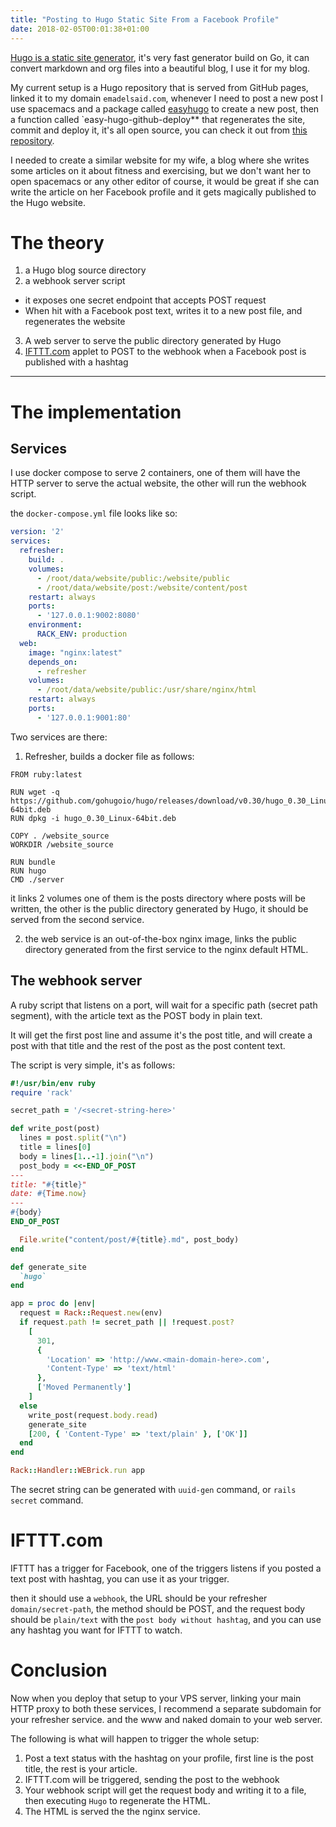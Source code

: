 ```yaml
---
title: "Posting to Hugo Static Site From a Facebook Profile"
date: 2018-02-05T00:01:38+01:00
---
```


[Hugo is a static site generator](https://gohugo.io/), it's very fast generator
build on Go, it can convert markdown and org files into a beautiful blog, I use
it for my blog.

My current setup is a Hugo repository that is served from GitHub pages, linked
it to my domain `emadelsaid.com`, whenever I need to post a new post I use
spacemacs and a package called
[easyhugo](https://github.com/masasam/emacs-easy-hugo) to create a new post,
then a function called `easy-hugo-github-deploy** that regenerates the site,
commit and deploy it, it's all open source, you can check it out from [this
repository](https://github.com/emad-elsaid/emad-elsaid.github.io).

I needed to create a similar website for my wife, a blog where she writes some
articles on it about fitness and exercising, but we don't want her to open
spacemacs or any other editor of course, it would be great if she can write the
article on her Facebook profile and it gets magically published to the Hugo
website.

# The theory

1. a Hugo blog source directory
2. a webhook server script
  * it exposes one secret endpoint that accepts POST request
  * When hit with a Facebook post text, writes it to a new post file, and
    regenerates the website
3. A web server to serve the public directory generated by Hugo
4. [IFTTT.com](https://ifttt.com/) applet to POST to the webhook when a Facebook post is published with
   a hashtag

-----

# The implementation

## Services

I use docker compose to serve 2 containers, one of them will have the HTTP
server to serve the actual website, the other will run the webhook script.

the `docker-compose.yml` file looks like so:

```YAML
version: '2'
services:
  refresher:
    build: .
    volumes:
      - /root/data/website/public:/website/public
      - /root/data/website/post:/website/content/post
    restart: always
    ports:
      - '127.0.0.1:9002:8080'
    environment:
      RACK_ENV: production
  web:
    image: "nginx:latest"
    depends_on:
      - refresher
    volumes:
      - /root/data/website/public:/usr/share/nginx/html
    restart: always
    ports:
      - '127.0.0.1:9001:80'

```

Two services are there:

1. Refresher, builds a docker file as follows:

  ```docker
  FROM ruby:latest

  RUN wget -q https://github.com/gohugoio/hugo/releases/download/v0.30/hugo_0.30_Linux-64bit.deb
  RUN dpkg -i hugo_0.30_Linux-64bit.deb

  COPY . /website_source
  WORKDIR /website_source

  RUN bundle
  RUN hugo
  CMD ./server
  ```

  it links 2 volumes one of them is the posts directory where posts will be
  written, the other is the public directory generated by Hugo, it should be
  served from the second service.

2. the web service is an out-of-the-box nginx image, links the public directory
   generated from the first service to the nginx default HTML.


## The webhook server

A ruby script that listens on a port, will wait for a specific path (secret
path segment), with the article text as the POST body in plain text.

It will get the first post line and assume it's the post title, and will create
a post with that title and the rest of the post as the post content text.

The script is very simple, it's as follows:

```ruby
#!/usr/bin/env ruby
require 'rack'

secret_path = '/<secret-string-here>'

def write_post(post)
  lines = post.split("\n")
  title = lines[0]
  body = lines[1..-1].join("\n")
  post_body = <<-END_OF_POST
---
title: "#{title}"
date: #{Time.now}
---
#{body}
END_OF_POST

  File.write("content/post/#{title}.md", post_body)
end

def generate_site
  `hugo`
end

app = proc do |env|
  request = Rack::Request.new(env)
  if request.path != secret_path || !request.post?
    [
      301,
      {
        'Location' => 'http://www.<main-domain-here>.com',
        'Content-Type' => 'text/html'
      },
      ['Moved Permanently']
    ]
  else
    write_post(request.body.read)
    generate_site
    [200, { 'Content-Type' => 'text/plain' }, ['OK']]
  end
end

Rack::Handler::WEBrick.run app

```

The secret string can be generated with `uuid-gen` command, or `rails secret`
command.

# IFTTT.com

IFTTT has a trigger for Facebook, one of the triggers listens if you posted a
text post with hashtag, you can use it as your trigger.

then it should use a `webhook`, the URL should be your refresher
`domain/secret-path`, the method should be POST, and the request body should be
`plain/text` with the `post body without hashtag`, and you can use any hashtag
you want for IFTTT to watch.

# Conclusion

Now when you deploy that setup to your VPS server, linking your main HTTP proxy
to both these services, I recommend a separate subdomain for your refresher
service. and the www and naked domain to your web server.

The following is what will happen to trigger the whole setup:

1. Post a text status with the hashtag on your profile, first line is the post
   title, the rest is your article.
2. IFTTT.com will be triggered, sending the post to the webhook
3. Your webhook script will get the request body and writing it to a file, then
   executing `Hugo` to regenerate the HTML.
4. The HTML is served the the nginx service.
